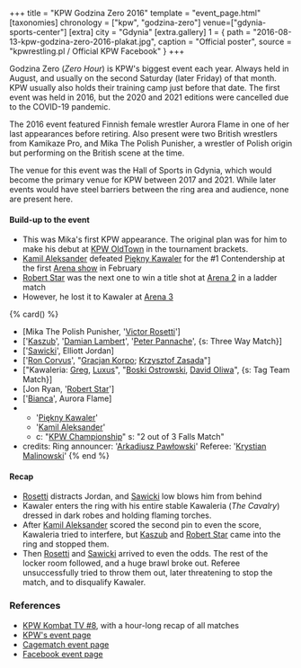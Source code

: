 +++
title = "KPW Godzina Zero 2016"
template = "event_page.html"
[taxonomies]
chronology = ["kpw", "godzina-zero"]
venue=["gdynia-sports-center"]
[extra]
city = "Gdynia"
[extra.gallery]
1 = { path = "2016-08-13-kpw-godzina-zero-2016-plakat.jpg", caption = "Official poster", source = "kpwrestling.pl / Official KPW Facebook" }
+++

Godzina Zero (_Zero Hour_) is KPW's biggest event each year. Always held in August, and usually on the second Saturday (later Friday) of that month. KPW usually also holds their training camp just before that date. The first event was held in 2016, but the 2020 and 2021 editions were cancelled due to the COVID-19 pandemic.

The 2016 event featured Finnish female wrestler Aurora Flame in one of her last appearances before retiring. Also present were two British wrestlers from Kamikaze Pro, and Mika The Polish Punisher, a wrestler of Polish origin but performing on the British scene at the time.

The venue for this event was the Hall of Sports in Gdynia, which would become the primary venue for KPW between 2017 and 2021. While later events would have steel barriers between the ring area and audience, none are present here.

#### Build-up to the event

* This was Mika's first KPW appearance. The original plan was for him to make his debut at [KPW OldTown](@/e/kpw/2016-07-23-kpw-oldtown.md) in the tournament brackets.
* [Kamil Aleksander](@/w/kamil-aleksander.md) defeated [Piękny Kawaler](@/w/piekny-kawaler.md) for the #1 Contendership at the first [Arena show](@/e/kpw/2016-02-27-kpw-arena-1.md) in February
* [Robert Star](@/w/robert-star.md) was the next one to win a title shot at [Arena 2](@/e/kpw/2016-04-30-kpw-arena-2.md) in a ladder match
* However, he lost it to Kawaler at [Arena 3](@/e/kpw/2016-06-11-kpw-arena-3.md)

{% card() %}
- [Mika The Polish Punisher, '[Victor Rosetti](@/w/rosetti.md)']
- ['[Kaszub](@/w/kaszub.md)', '[Damian Lambert](@/w/damien-rothschild.md)', '[Peter
    Pannache](@/w/peter-pannache.md)', {s: Three Way Match}]
- ['[Sawicki](@/w/sawicki.md)', Elliott Jordan]
- ['[Ron Corvus](@/w/ron-corvus.md)', "[Gracjan Korpo](@/w/gracjan-korpo.md); [Krzysztof
    Zasada](@/w/krzysztof-zasada.md)"]
- ["Kawaleria: [Greg](@/w/greg.md), [Luxus](@/w/luxus.md)", "[Boski Ostrowski](@/w/ostrowski.md),
    [David Oliwa](@/w/david-oliwa.md)", {s: Tag Team Match}]
- [Jon Ryan, '[Robert Star](@/w/robert-star.md)']
- ['[Bianca](@/w/bianca.md)', Aurora Flame]
- - '[Piękny Kawaler](@/w/piekny-kawaler.md)'
  - '[Kamil Aleksander](@/w/kamil-aleksander.md)'
  - c: "[KPW Championship](@/c/kpw-championship.md)"
    s: "2 out of 3 Falls Match"
- credits:
    Ring announcer: '[Arkadiusz Pawłowski](@/w/pan-pawlowski.md)'
    Referee: '[Krystian Malinowski](@/w/krystian-malinowski.md)'
{% end %}

#### Recap

* [Rosetti](@/w/rosetti.md) distracts Jordan, and [Sawicki](@/w/sawicki.md) low blows him from behind
* Kawaler enters the ring with his entire stable Kawaleria (_The Cavalry_) dressed in dark robes and holding flaming torches.
* After [Kamil Aleksander](@/w/kamil-aleksander.md) scored the second pin to even the score, Kawaleria tried to interfere, but [Kaszub](@/w/kaszub.md) and [Robert Star](@/w/robert-star.md) came into the ring and stopped them.
* Then [Rosetti](@/w/rosetti.md) and [Sawicki](@/w/sawicki.md) arrived to even the odds. The rest of the locker room followed, and a huge brawl broke out. Referee unsuccessfully tried to throw them out, later threatening to stop the match, and to disqualify Kawaler.

### References

* [KPW Kombat TV #8](https://www.youtube.com/watch?v=sFsT2ZRhugw), with a hour-long recap of all matches
* [KPW's event page](https://kpwrestling.pl/events/kpw-godzina-zero-2016/)
* [Cagematch event page](https://www.cagematch.net/?id=1&nr=161729)
* [Facebook event page](https://www.facebook.com/events/1649173802070000/)
